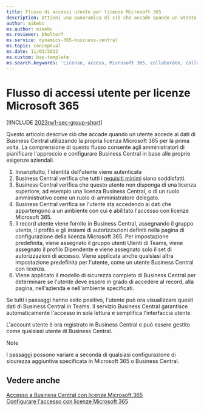 ```yaml
---
title: Flusso di accessi utente per licenze Microsoft 365
description: Ottieni una panoramica di ciò che accade quando un utente accede ai dati di Business Central utilizzando la propria licenza Microsoft 365 per la prima volta.
author: mikebc
ms.author: mikebc
ms.reviewer: bholtorf
ms.service: dynamics-365-business-central
ms.topic: conceptual
ms.date: 11/03/2022
ms.custom: bap-template
ms.search.keywords: 'License, access, Microsoft 365, collaborate, collaboration, Teams, Microsoft Teams'
---
```

# Flusso di accessi utente per licenze Microsoft 365

[!INCLUDE [2023rw1-sec-group-short](includes/2023rw1-sec-group-short.md)]

Questo articolo descrive ciò che accade quando un utente accede ai dati di Business Central utilizzando la propria licenza Microsoft 365 per la prima volta. La comprensione di questo flusso consente agli amministratori di pianificare l'approccio e configurare Business Central in base alle proprie esigenze aziendali.

1. Innanzitutto, l'identità dell'utente viene autenticata 
2. Business Central verifica che tutti i [requisiti minimi](admin-access-with-m365-license.md#minimum-requirements) siano soddisfatti.
3. Business Central verifica che questo utente non disponga di una licenza superiore, ad esempio una licenza Business Central, o di un ruolo amministrativo come un ruolo di amministratore delegato. 
4. Business Central verifica se l'utente sta accedendo ai dati che appartengono a un ambiente con cui è abilitato l'accesso con licenze Microsoft 365. 
5. Il record utente viene fornito in Business Central, assegnando il gruppo utente, il profilo e gli insiemi di autorizzazioni definiti nella pagina di configurazione della licenza Microsoft 365. Per impostazione predefinita, viene assegnato il gruppo utenti Utenti di Teams, viene assegnato il profilo Dipendente e viene assegnato solo il set di autorizzazioni di accesso. Viene applicata anche qualsiasi altra impostazione predefinita per l'utente, come un utente Business Central con licenza. 
6. Viene applicato il modello di sicurezza completo di Business Central per determinare se l'utente deve essere in grado di accedere al record, alla pagina, nell'azienda e nell'ambiente specificati. 

Se tutti i passaggi hanno esito positivo, l'utente può ora visualizzare questi dati di Business Central in Teams. Il servizio Business Central garantisce automaticamente l'accesso in sola lettura e semplifica l'interfaccia utente. 

L'account utente è ora registrato in Business Central e può essere gestito come qualsiasi utente di Business Central.

> [!NOTE]
> I passaggi possono variare a seconda di qualsiasi configurazione di sicurezza aggiuntiva specificata in Microsoft 365 o Business Central.

## Vedere anche

[Accesso a Business Central con licenze Microsoft 365](admin-access-with-m365-license.md#minimum-requirements)  
[Configurare l'accesso con licenze Microsoft 365](admin-access-with-m365-license-setup.md)  